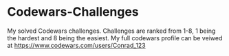 # Codewars-Challenges
My solved Codewars challenges. Challenges are ranked from 1-8, 1 being the hardest and 8 being the easiest.
My full codewars profile can be veiwed at https://www.codewars.com/users/Conrad_123
